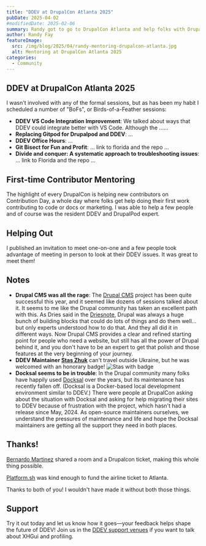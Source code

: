 ```yaml
---
title: "DDEV at DrupalCon Atlanta 2025"
pubDate: 2025-04-02
#modifiedDate: 2025-02-06
summary: Randy got to go to DrupalCon Atlanta and help folks with Drupal and DDEV
author: Randy Fay
featureImage:
  src: /img/blog/2025/04/randy-mentoring-drupalcon-atlanta.jpg
  alt: Mentoring at DrupalCon Atlanta 2025
categories:
  - Community
---
```


## DDEV at DrupalCon Atlanta 2025

I wasn't involved with any of the formal sessions, but as has been my habit I scheduled a number of "BoFs", or Birds-of-a-Feather sessions:

* **DDEV VS Code Integration Improvement**: We talked about ways that DDEV could integrate better with VS Code. Although the ......
* **Replacing Gitpod for Drupalpod and DDEV**: ...
* **DDEV Office Hours**: ...
* **Git Bisect for Fun and Profit**: ... link to florida and the repo ...
* **Divide and conquer: A systematic approach to troubleshooting issues**: ... link to Florida and the repo ...

## First-time Contributor Mentoring

The highlight of every DrupalCon is helping new contributors on Contribution Day, a whole day where folks get help doing their first work contributing to code or docs or marketing. I was able to help a few people and of course was the resident DDEV and DrupalPod expert. 

## Helping Out

I published an invitation to meet one-on-one and a few people took advantage of meeting in person to look at their DDEV issues. It was great to meet them!

## Notes

* **Drupal CMS was all the rage**: The [Drupal CMS](https://new.drupal.org/docs/drupal-cms) project has been quite successful this year, and it seemed like dozens of sessions talked about it. It seems to me like the Drupal community has taken an excellent path with this. As Dries said in the [Driesnote](https://dri.es/state-of-drupal-presentation-march-2025), Drupal was always a huge bunch of building blocks that could do lots of things and do them well... but only experts understood how to do that. And they all did it in different ways. Now Drupal CMS provides a clear and refined starting point for people who need a website, but still has all the power of Drupal behind it, and you don't have to be an expert to get that polish and those features at the very beginning of your journey.
* **DDEV Maintainer [Stas Zhuk](https://github.com/stasadev)** can't travel outside Ukraine, but he was welcomed with an honorary badge! ![Stas with badge](/img/blog/2025/04/stas-sort-of-at-drupalcon-atlanta.png)
* **Docksal seems to be in trouble**: In the Drupal community many folks have happily used [Docksal](https://docksal.io/) over the years, but its maintenance has recently fallen off. (Docksal is a Docker-based local development environment similar to DDEV.) There were people at DrupalCon asking about the situation with Docksal and asking for help migrating their sites to DDEV because of frustration with the project, which hasn't had a release since May, 2024. As open-source maintainers ourselves, we understand the pressures of maintenance and life and hope the Docksal maintainers are getting all the support they need in both places.

## Thanks!

[Bernardo Martinez](https://www.drupal.org/u/bernardm28) shared a room and a Drupalcon ticket, making this whole thing possible.

[Platform.sh](https://platform.sh) was kind enough to fund the airline ticket to Atlanta.

Thanks to both of you! I wouldn't have made it without both those things.

## Support

Try it out today and let us know how it goes—your feedback helps shape the future of DDEV! Join us in the [DDEV support venues](https://ddev.readthedocs.io/en/stable/users/support/) if you want to talk about XHGui and profiling.
